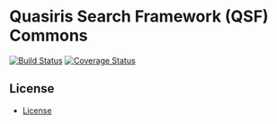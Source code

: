 # Quasiris Search Framework (QSF) Commons

[![Build Status](https://travis-ci.org/quasiris/qsf-commons.svg?branch=master)](https://travis-ci.org/quasiris/qsf-commons)
[![Coverage Status](https://coveralls.io/repos/github/quasiris/qsf-commons/badge.svg?branch=master)](https://coveralls.io/github/quasiris/qsf-commons?branch=master)

 
## License
- [License](LICENSE)